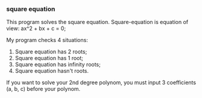 ### square equation

This program solves the square equation. 
Square-equation is equation of view: ax^2 + bx + c = 0;

My program checks 4 situations:
1) Square equation has 2 roots;
2) Square equation has 1 root;
3) Square equation has infinity roots;
4) Square equation hasn't roots.

If you want to solve your 2nd degree polynom, you must input 3 coefficients (a, b, c) before your polynom.
